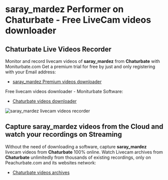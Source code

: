 # saray_mardez Performer on Chaturbate - Free LiveCam videos downloader

## Chaturbate Live Videos Recorder

Monitor and record livecam videos of **saray_mardez** from **Chaturbate** with Moniturbate.com
Get a premium trial for free by just and only registering with your Email address:
* [saray_mardez Premium videos downloader](https://moniturbate.com/request-demo-licence-key.html)

Free livecam videos downloader - Moniturbate Software:
* [Chaturbate videos downloader](https://moniturbate.com/moniturbate-download-software.html)

![saray_mardez livecam videos recorder](https://peachurnet.com/templates/moniturbate-software.png)


## Capture saray_mardez videos from the Cloud and watch your recordings on Streaming

Without the need of downloading a software, capture **saray_mardez** livecam videos from **Chaturbate** 100% online.
Watch Livecam archives from **Chaturbate** unlimitedly from thousands of existing recordings, only on Peachurbate.com and its websites network:
* [Chaturbate videos archives](https://peachurnet.com/)